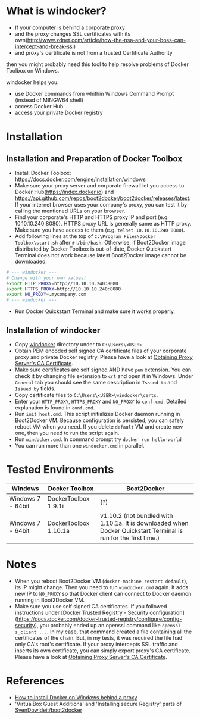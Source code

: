 # What is windocker?
- If your computer is behind a corporate proxy
- and the proxy changes SSL certificates with its own(http://www.zdnet.com/article/how-the-nsa-and-your-boss-can-intercept-and-break-ssl) 
- and proxy's certificate is not from a trusted Certificate Authority

then you might probably need this tool to help resolve problems of Docker Toolbox on Windows.

windocker helps you:
* use Docker commands from whithin Windows Command Prompt (instead of MINGW64 shell)
* access Docker Hub
* access your private Docker registry

# Installation
## Installation and Preparation of Docker Toolbox
- Install Docker Toolbox: https://docs.docker.com/engine/installation/windows
- Make sure your proxy server and corporate firewall let you access to Docker Hub(https://index.docker.io) and https://api.github.com/repos/boot2docker/boot2docker/releases/latest. If your internet browser uses your company's proxy, you can test it by calling the mentioned URLs on your browser.
- Find your corporate's HTTP and HTTPS proxy IP and port (e.g. 10.10.10.240:8080). HTTPS proxy URL is generally same as HTTP proxy. Make sure you have access to them (e.g. `telnet 10.10.10.240 8080`).
- Add following lines at the top of `C:\Program Files\Docker Toolbox\start.sh` after `#!/bin/bash`. Otherwise, if Boot2Docker image distributed by Docker Toolbox is out-of-date, Docker Quickstart Terminal does not work because latest Boot2Docker image cannot be downloaded.
```bash
# --- windocker ---
# Change with your own values!
export HTTP_PROXY=http://10.10.10.240:8080
export HTTPS_PROXY=http://10.10.10.240:8080
export NO_PROXY=.mycompany.com
# --- windocker ---
```
- Run Docker Quickstart Terminal and make sure it works properly.

## Installation of windocker
- Copy [windocker](windocker) directory under to `C:\Users\<USER>`
- Obtain PEM encoded self signed CA certificate files of your corporate proxy and private Docker registry. Please have a look at [Obtaining Proxy Server's CA Certificate](docs/README.md). 
- Make sure certificates are self signed AND have `pem` extension. You can check it by changing file extension to `crt` and open it in Windows. Under `General` tab you should see the same description in `Issued to` and `Issued by` fields.
- Copy certificate files to `C:\Users\<USER>\windocker\certs`.
- Enter your `HTTP_PROXY`, `HTTPS_PROXY` and `NO_PROXY` to `conf.cmd`. Detailed explanation is found in `conf.cmd`.
- Run `init_host.cmd`. This script initializes Docker daemon running in Boot2Docker VM. Because configuration is persisted, you can safely reboot VM when you need. If you delete `default` VM and create new one, then you need to run the script again. 
- Run `windocker.cmd`. In command prompt try `docker run hello-world`
- You can run more than one `windocker.cmd` in parallel.

# Tested Environments
| Windows | Docker Toolbox | Boot2Docker |
| --- | --- | --- |
| Windows 7 - 64bit | DockerToolbox 1.9.1i | (?) |
| Windows 7 - 64bit | DockerToolbox 1.10.1a | v1.10.2 (not bundled with 1.10.1a. It is downloaded when Docker Quickstart Terminal is run for the first time.) |


# Notes
- When you reboot Boot2Docker VM (`docker-machine restart default`), its IP might change. Then you need to run `windocker.cmd` again. It adds new IP to `NO_PROXY` so that Docker client can connect to Docker daemon running in Boot2Docker VM.
- Make sure you use self signed CA certificates. If you followed instructions under [Docker Trusted Registry - Security configuration] (https://docs.docker.com/docker-trusted-registry/configure/config-security), you probably ended up an openssl command like `openssl s_client ...`. In my case, that command created a file containing all the certificates of the chain. But, in my tests, it was required the file had only CA's root's certificate. If your proxy intercepts SSL traffic and inserts its own certificate, you can simply export proxy's CA certificate. Please have a look at [Obtaining Proxy Server's CA Certificate](docs/README.md).

# References
- [How to install Docker on Windows behind a proxy](http://www.netinstructions.com/how-to-install-docker-on-windows-behind-a-proxy)
- 'VirtualBox Guest Additions' and 'Installing secure Registry' parts of [SvenDowideit/boot2docker](https://github.com/SvenDowideit/boot2docker)
